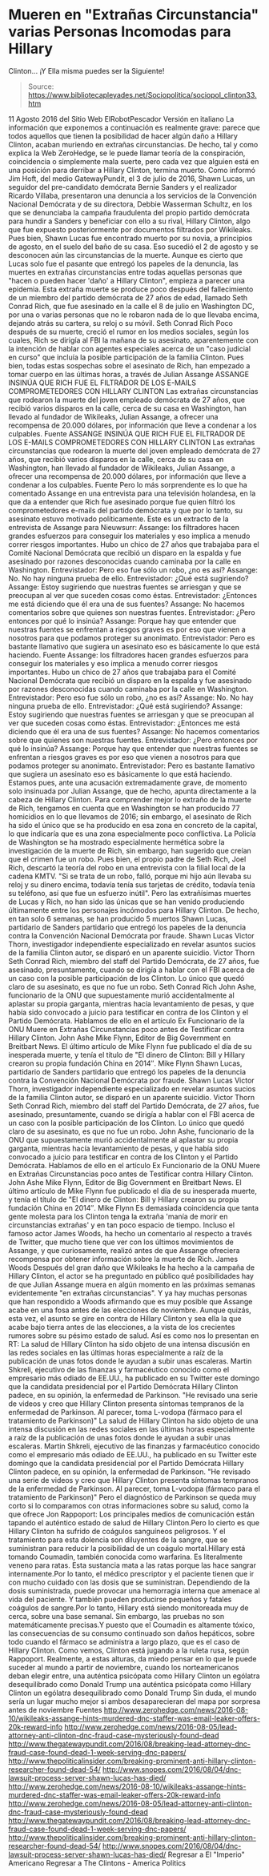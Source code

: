 # Mueren en "Extrañas Circunstancia" varias Personas Incomodas para Hillary 
Clinton... ¡Y Ella misma puedes ser la Siguiente!

> Source: https://www.bibliotecapleyades.net/Sociopolitica/sociopol_clinton33.htm

11 Agosto 2016
del Sitio Web ElRobotPescador
Versión en italiano
La información que exponemos a continuación es realmente grave:
parece que todos aquellos que tienen la posibilidad de hacer algún daño a Hillary Clinton, acaban muriendo en extrañas circunstancias.
De hecho, tal y como explica la Web ZeroHedge, se le puede llamar teoría de la conspiración, coincidencia o simplemente mala suerte, pero cada vez que alguien está en una posición para derribar a Hillary Clinton, termina muerto. Como informó Jim Hoft, del medio GatewayPundit, el 3 de julio de 2016, Shawn Lucas, un seguidor del pre-candidato demócrata Bernie Sanders y el realizador Ricardo Villaba, presentaron una denuncia a los servicios de la Convención Nacional Demócrata y de su directora, Debbie Wasserman Schultz, en los que se denunciaba la campaña fraudulenta del propio partido demócrata para hundir a Sanders y beneficiar con ello a su rival, Hillary Clinton, algo que fue expuesto posteriormente por documentos filtrados por Wikileaks.
Pues bien, Shawn Lucas fue encontrado muerto por su novia, a principios de agosto, en el suelo del baño de su casa. Eso sucedió el 2 de agosto y se desconocen aún las circunstancias de la muerte. Aunque es cierto que Lucas solo fue el pasante que entregó los papeles de la denuncia, las muertes en extrañas circunstancias entre todas aquellas personas que "hacen o pueden hacer 'daño' a Hillary Clinton", empieza a parecer una epidemia. Esta extraña muerte se produce poco después del fallecimiento de un miembro del partido demócrata de 27 años de edad, llamado Seth Conrad Rich, que fue asesinado en la calle el 8 de julio en Washington DC, por una o varias personas que no le robaron nada de lo que llevaba encima, dejando atrás su cartera, su reloj o su móvil.
Seth Conrad Rich
Poco después de su muerte, creció el rumor en los medios sociales, según los cuales, Rich se dirigía al FBI la mañana de su asesinato, aparentemente con la intención de hablar con agentes especiales acerca de un "caso judicial en curso" que incluía la posible participación de la familia Clinton. Pues bien, todas estas sospechas sobre el asesinato de Rich, han empezado a tomar cuerpo en las últimas horas, a través de Julian Assange
ASSANGE INSINÚA QUE RICH FUE EL FILTRADOR DE LOS E-MAILS COMPROMETEDORES CON HILLARY CLINTON Las extrañas circunstancias que rodearon la muerte del joven empleado demócrata de 27 años, que recibió varios disparos en la calle, cerca de su casa en Washington, han llevado al fundador de Wikileaks, Julian Assange, a ofrecer una recompensa de 20.000 dólares, por información que lleve a condenar a los culpables. Fuente
ASSANGE INSINÚA QUE RICH FUE EL FILTRADOR DE LOS E-MAILS COMPROMETEDORES CON HILLARY CLINTON Las extrañas circunstancias que rodearon la muerte del joven empleado demócrata de 27 años, que recibió varios disparos en la calle, cerca de su casa en Washington, han llevado al fundador de Wikileaks, Julian Assange, a ofrecer una recompensa de 20.000 dólares, por información que lleve a condenar a los culpables.
Fuente
Pero lo más sorprendente es lo que ha comentado Assange en una entrevista para una televisión holandesa, en la que da a entender que Rich fue asesinado porque fue quien filtró los comprometedores e-mails del partido demócrata y que por lo tanto, su asesinato estuvo motivado políticamente.
Este es un extracto de la entrevista de Assange para Nieuwsurr:
Assange: los filtradores hacen grandes esfuerzos para conseguir los materiales y eso implica a menudo correr riesgos importantes. Hubo un chico de 27 años que trabajaba para el Comité Nacional Demócrata que recibió un disparo en la espalda y fue asesinado por razones desconocidas cuando caminaba por la calle en Washington. Entrevistador: Pero eso fue sólo un robo, ¿no es así? Assange: No. No hay ninguna prueba de ello. Entrevistador: ¿Qué está sugiriendo? Assange: Estoy sugiriendo que nuestras fuentes se arriesgan y que se preocupan al ver que suceden cosas como éstas. Entrevistador: ¿Entonces me está diciendo que él era una de sus fuentes? Assange: No hacemos comentarios sobre que quienes son nuestras fuentes. Entrevistador: ¿Pero entonces por qué lo insinúa? Assange: Porque hay que entender que nuestras fuentes se enfrentan a riesgos graves es por eso que vienen a nosotros para que podamos proteger su anonimato. Entrevistador: Pero es bastante llamativo que sugiera un asesinato eso es básicamente lo que está haciendo. Fuente
Assange: los filtradores hacen grandes esfuerzos para conseguir los materiales y eso implica a menudo correr riesgos importantes.
Hubo un chico de 27 años que trabajaba para el Comité Nacional Demócrata que recibió un disparo en la espalda y fue asesinado por razones desconocidas cuando caminaba por la calle en Washington.
Entrevistador: Pero eso fue sólo un robo, ¿no es así? Assange: No. No hay ninguna prueba de ello.
Entrevistador: ¿Qué está sugiriendo? Assange: Estoy sugiriendo que nuestras fuentes se arriesgan y que se preocupan al ver que suceden cosas como éstas.
Entrevistador: ¿Entonces me está diciendo que él era una de sus fuentes? Assange: No hacemos comentarios sobre que quienes son nuestras fuentes.
Entrevistador: ¿Pero entonces por qué lo insinúa? Assange: Porque hay que entender que nuestras fuentes se enfrentan a riesgos graves es por eso que vienen a nosotros para que podamos proteger su anonimato.
Entrevistador: Pero es bastante llamativo que sugiera un asesinato eso es básicamente lo que está haciendo.
Estamos pues, ante una acusación extremadamente grave, de momento solo insinuada por Julian Assange, que de hecho, apunta directamente a la cabeza de Hillary Clinton. Para comprender mejor lo extraño de la muerte de Rich, tengamos en cuenta que en Washington se han producido 77 homicidios en lo que llevamos de 2016; sin embargo, el asesinato de Rich ha sido el único que se ha producido en esa zona en concreto de la capital, lo que indicaría que es una zona especialmente poco conflictiva. La Policía de Washington se ha mostrado especialmente hermética sobre la investigación de la muerte de Rich, sin embargo, han sugerido que creían que el crimen fue un robo. Pues bien, el propio padre de Seth Rich, Joel Rich, descartó la teoría del robo en una entrevista con la filial local de la cadena KMTV.
"Si se trata de un robo, falló, porque mi hijo aún llevaba su reloj y su dinero encima, todavía tenía sus tarjetas de crédito, todavía tenía su teléfono, así que fue un esfuerzo inútil".
Pero las extrañísimas muertes de Lucas y Rich, no han sido las únicas que se han venido produciendo últimamente entre los personajes incómodos para Hillary Clinton. De hecho, en tan solo 6 semanas, se han producido 5 muertos
Shawn Lucas, partidario de Sanders partidario que entregó los papeles de la denuncia contra la Convención Nacional Demócrata por fraude. Shawn Lucas Victor Thorn, investigador independiente especializado en revelar asuntos sucios de la familia Clinton autor, se disparó en un aparente suicidio. Victor Thorn Seth Conrad Rich, miembro del staff del Partido Demócrata, de 27 años, fue asesinado, presuntamente, cuando se dirigía a hablar con el FBI acerca de un caso con la posible participación de los Clinton. Lo único que quedó claro de su asesinato, es que no fue un robo. Seth Conrad Rich John Ashe, funcionario de la ONU que supuestamente murió accidentalmente al aplastar su propia garganta, mientras hacía levantamiento de pesas, y que había sido convocado a juicio para testificar en contra de los Clinton y el Partido Demócrata. Hablamos de ello en el artículo Ex Funcionario de la ONU Muere en Extrañas Circunstancias poco antes de Testificar contra Hillary Clinton. John Ashe Mike Flynn, Editor de Big Government en Breitbart News. El último artículo de Mike Flynn fue publicado el día de su inesperada muerte, y tenía el título de "El dinero de Clinton: Bill y Hillary crearon su propia fundación China en 2014″. Mike Flynn
Shawn Lucas, partidario de Sanders partidario que entregó los papeles de la denuncia contra la Convención Nacional Demócrata por fraude.
Shawn Lucas
Victor Thorn, investigador independiente especializado en revelar asuntos sucios de la familia Clinton autor, se disparó en un aparente suicidio.
Victor Thorn
Seth Conrad Rich, miembro del staff del Partido Demócrata, de 27 años, fue asesinado, presuntamente, cuando se dirigía a hablar con el FBI acerca de un caso con la posible participación de los Clinton.
Lo único que quedó claro de su asesinato, es que no fue un robo.
John Ashe, funcionario de la ONU que supuestamente murió accidentalmente al aplastar su propia garganta, mientras hacía levantamiento de pesas, y que había sido convocado a juicio para testificar en contra de los Clinton y el Partido Demócrata.
Hablamos de ello en el artículo Ex Funcionario de la ONU Muere en Extrañas Circunstancias poco antes de Testificar contra Hillary Clinton.
John Ashe
Mike Flynn, Editor de Big Government en Breitbart News.
El último artículo de Mike Flynn fue publicado el día de su inesperada muerte, y tenía el título de "El dinero de Clinton: Bill y Hillary crearon su propia fundación China en 2014″.
Mike Flynn
Es demasiada coincidencia que tanta gente molesta para los Clinton tenga la extraña 'manía de morir en circunstancias extrañas' y en tan poco espacio de tiempo. Incluso el famoso actor James Woods, ha hecho un comentario al respecto a través de Twitter, que mucho tiene que ver con los últimos movimientos de Assange, y que curiosamente, realizó antes de que Assange ofreciera recompensa por obtener información sobre la muerte de Rich.
James Woods
Después del gran daño que Wikileaks le ha hecho a la campaña de Hillary Clinton, el actor se ha preguntado en público qué posibilidades hay de que Julian Assange muera en algún momento en las próximas semanas evidentemente "en extrañas circunstancias".
Y ya hay muchas personas que han respondido a Woods afirmando que es muy posible que Assange acabe en una fosa antes de las elecciones de noviembre.
Aunque quizás, esta vez, el asunto se gire en contra de Hillary Clinton y sea ella la que acabe bajo tierra antes de las elecciones, a la vista de los crecientes rumores sobre su pésimo estado de salud. Así es como nos lo presentan en RT:
La salud de Hillary Clinton ha sido objeto de una intensa discusión en las redes sociales en las últimas horas especialmente a raíz de la publicación de unas fotos donde le ayudan a subir unas escaleras. Martin Shkreli, ejecutivo de las finanzas y farmacéutico conocido como el empresario más odiado de EE.UU., ha publicado en su Twitter este domingo que la candidata presidencial por el Partido Demócrata Hillary Clinton padece, en su opinión, la enfermedad de Parkinson. "He revisado una serie de videos y creo que Hillary Clinton presenta síntomas tempranos de la enfermedad de Parkinson. Al parecer, toma L-vodopa (fármaco para el tratamiento de Parkinson)"
La salud de Hillary Clinton ha sido objeto de una intensa discusión en las redes sociales en las últimas horas especialmente a raíz de la publicación de unas fotos donde le ayudan a subir unas escaleras. Martin Shkreli, ejecutivo de las finanzas y farmacéutico conocido como el empresario más odiado de EE.UU., ha publicado en su Twitter este domingo que la candidata presidencial por el Partido Demócrata Hillary Clinton padece, en su opinión, la enfermedad de Parkinson.
"He revisado una serie de videos y creo que Hillary Clinton presenta síntomas tempranos de la enfermedad de Parkinson. Al parecer, toma L-vodopa (fármaco para el tratamiento de Parkinson)"
Pero el diagnóstico de Parkinson se queda muy corto si lo comparamos con otras informaciones sobre su salud, como la que ofrece Jon Rappoport:
Los principales medios de comunicación están tapando el auténtico estado de salud de Hillary Clinton.Pero lo cierto es que Hillary Clinton ha sufrido de coágulos sanguíneos peligrosos. Y el tratamiento para esta dolencia son diluyentes de la sangre, que se suministran para reducir la posibilidad de un coágulo mortal.Hillary está tomando Coumadin, también conocida como warfarina. Es literalmente veneno para ratas. Esta sustancia mata a las ratas porque las hace sangrar internamente.Por lo tanto, el médico prescriptor y el paciente tienen que ir con mucho cuidado con las dosis que se suministran. Dependiendo de la dosis suministrada, puede provocar una hemorragia interna que amenace al vida del paciente. Y también pueden producirse pequeños y fatales coágulos de sangre.Por lo tanto, Hillary está siendo monitoreada muy de cerca, sobre una base semanal. Sin embargo, las pruebas no son matemáticamente precisas.Y puesto que el Coumadin es altamente tóxico, las consecuencias de su consumo continuado son daños hepáticos, sobre todo cuando el fármaco se administra a largo plazo, que es el caso de Hillary Clinton.
Como vemos, Clinton está jugando a la ruleta rusa, según Rappoport. Realmente, a estas alturas, da miedo pensar en lo que le puede suceder al mundo a partir de noviembre, cuando los norteamericanos deban elegir entre,
una auténtica psicópata como Hillary Clinton un ególatra desequilibrado como Donald Trump
una auténtica psicópata como Hillary Clinton
un ególatra desequilibrado como Donald Trump
Sin duda, el mundo sería un lugar mucho mejor si ambos desaparecieran del mapa por sorpresa antes de noviembre
Fuentes
http://www.zerohedge.com/news/2016-08-10/wikileaks-assange-hints-murdered-dnc-staffer-was-email-leaker-offers-20k-reward-info http://www.zerohedge.com/news/2016-08-05/lead-attorney-anti-clinton-dnc-fraud-case-mysteriously-found-dead http://www.thegatewaypundit.com/2016/08/breaking-lead-attorney-dnc-fraud-case-found-dead-1-week-serving-dnc-papers/ http://www.thepoliticalinsider.com/breaking-prominent-anti-hillary-clinton-researcher-found-dead-54/ http://www.snopes.com/2016/08/04/dnc-lawsuit-process-server-shawn-lucas-has-died/
http://www.zerohedge.com/news/2016-08-10/wikileaks-assange-hints-murdered-dnc-staffer-was-email-leaker-offers-20k-reward-info
http://www.zerohedge.com/news/2016-08-05/lead-attorney-anti-clinton-dnc-fraud-case-mysteriously-found-dead
http://www.thegatewaypundit.com/2016/08/breaking-lead-attorney-dnc-fraud-case-found-dead-1-week-serving-dnc-papers/
http://www.thepoliticalinsider.com/breaking-prominent-anti-hillary-clinton-researcher-found-dead-54/
http://www.snopes.com/2016/08/04/dnc-lawsuit-process-server-shawn-lucas-has-died/
Regresar a El "Imperio" Americano
Regresar a The Clintons - America Politics
